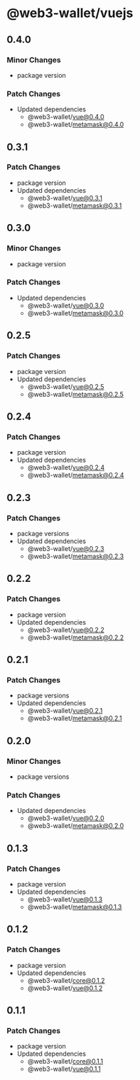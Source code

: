 # @web3-wallet/vuejs

## 0.4.0

### Minor Changes

- package version

### Patch Changes

- Updated dependencies
  - @web3-wallet/vue@0.4.0
  - @web3-wallet/metamask@0.4.0

## 0.3.1

### Patch Changes

- package version
- Updated dependencies
  - @web3-wallet/vue@0.3.1
  - @web3-wallet/metamask@0.3.1

## 0.3.0

### Minor Changes

- package version

### Patch Changes

- Updated dependencies
  - @web3-wallet/vue@0.3.0
  - @web3-wallet/metamask@0.3.0

## 0.2.5

### Patch Changes

- package version
- Updated dependencies
  - @web3-wallet/vue@0.2.5
  - @web3-wallet/metamask@0.2.5

## 0.2.4

### Patch Changes

- package version
- Updated dependencies
  - @web3-wallet/vue@0.2.4
  - @web3-wallet/metamask@0.2.4

## 0.2.3

### Patch Changes

- package versions
- Updated dependencies
  - @web3-wallet/vue@0.2.3
  - @web3-wallet/metamask@0.2.3

## 0.2.2

### Patch Changes

- package version
- Updated dependencies
  - @web3-wallet/vue@0.2.2
  - @web3-wallet/metamask@0.2.2

## 0.2.1

### Patch Changes

- package versions
- Updated dependencies
  - @web3-wallet/vue@0.2.1
  - @web3-wallet/metamask@0.2.1

## 0.2.0

### Minor Changes

- package versions

### Patch Changes

- Updated dependencies
  - @web3-wallet/vue@0.2.0
  - @web3-wallet/metamask@0.2.0

## 0.1.3

### Patch Changes

- package version
- Updated dependencies
  - @web3-wallet/vue@0.1.3
  - @web3-wallet/metamask@0.1.3

## 0.1.2

### Patch Changes

- package version
- Updated dependencies
  - @web3-wallet/core@0.1.2
  - @web3-wallet/vue@0.1.2

## 0.1.1

### Patch Changes

- package version
- Updated dependencies
  - @web3-wallet/core@0.1.1
  - @web3-wallet/vue@0.1.1
